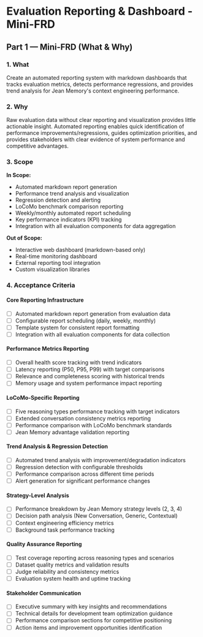 # Evaluation Reporting & Dashboard - Mini-FRD

## **Part 1 — Mini-FRD (What & Why)**

### 1. **What**
Create an automated reporting system with markdown dashboards that tracks evaluation metrics, detects performance regressions, and provides trend analysis for Jean Memory's context engineering performance.

### 2. **Why**
Raw evaluation data without clear reporting and visualization provides little actionable insight. Automated reporting enables quick identification of performance improvements/regressions, guides optimization priorities, and provides stakeholders with clear evidence of system performance and competitive advantages.

### 3. **Scope**

**In Scope:**
- Automated markdown report generation
- Performance trend analysis and visualization
- Regression detection and alerting
- LoCoMo benchmark comparison reporting
- Weekly/monthly automated report scheduling
- Key performance indicators (KPI) tracking
- Integration with all evaluation components for data aggregation

**Out of Scope:**
- Interactive web dashboard (markdown-based only)
- Real-time monitoring dashboard
- External reporting tool integration
- Custom visualization libraries

### 4. **Acceptance Criteria**

#### Core Reporting Infrastructure
- [ ] Automated markdown report generation from evaluation data
- [ ] Configurable report scheduling (daily, weekly, monthly)
- [ ] Template system for consistent report formatting
- [ ] Integration with all evaluation components for data collection

#### Performance Metrics Reporting
- [ ] Overall health score tracking with trend indicators
- [ ] Latency reporting (P50, P95, P99) with target comparisons
- [ ] Relevance and completeness scoring with historical trends
- [ ] Memory usage and system performance impact reporting

#### LoCoMo-Specific Reporting
- [ ] Five reasoning types performance tracking with target indicators
- [ ] Extended conversation consistency metrics reporting
- [ ] Performance comparison with LoCoMo benchmark standards
- [ ] Jean Memory advantage validation reporting

#### Trend Analysis & Regression Detection
- [ ] Automated trend analysis with improvement/degradation indicators
- [ ] Regression detection with configurable thresholds
- [ ] Performance comparison across different time periods
- [ ] Alert generation for significant performance changes

#### Strategy-Level Analysis
- [ ] Performance breakdown by Jean Memory strategy levels (2, 3, 4)
- [ ] Decision path analysis (New Conversation, Generic, Contextual)
- [ ] Context engineering efficiency metrics
- [ ] Background task performance tracking

#### Quality Assurance Reporting
- [ ] Test coverage reporting across reasoning types and scenarios
- [ ] Dataset quality metrics and validation results
- [ ] Judge reliability and consistency metrics
- [ ] Evaluation system health and uptime tracking

#### Stakeholder Communication
- [ ] Executive summary with key insights and recommendations
- [ ] Technical details for development team optimization guidance
- [ ] Performance comparison sections for competitive positioning
- [ ] Action items and improvement opportunities identification